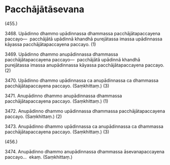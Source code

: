 

# Pacchājātāsevana







(455.)

3468\. Upādinno dhammo upādinnassa dhammassa pacchājātapaccayena paccayo—  pacchājātā upādinnā khandhā purejātassa imassa upādinnassa kāyassa pacchājātapaccayena paccayo. (1)

3469\. Upādinno dhammo anupādinnassa dhammassa pacchājātapaccayena paccayo—  pacchājātā upādinnā khandhā purejātassa imassa anupādinnassa kāyassa pacchājātapaccayena paccayo. (2)

3470\. Upādinno dhammo upādinnassa ca anupādinnassa ca dhammassa pacchājātapaccayena paccayo. (Saṃkhittaṃ.) (3)

3471\. Anupādinno dhammo anupādinnassa dhammassa pacchājātapaccayena paccayo. (Saṃkhittaṃ.) (1)

3472\. Anupādinno dhammo upādinnassa dhammassa pacchājātapaccayena paccayo. (Saṃkhittaṃ.) (2)

3473\. Anupādinno dhammo upādinnassa ca anupādinnassa ca dhammassa pacchājātapaccayena paccayo. (Saṃkhittaṃ.) (3)

(456.)

3474\. Anupādinno dhammo anupādinnassa dhammassa āsevanapaccayena paccayo…  ekaṃ. (Saṃkhittaṃ.)



